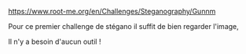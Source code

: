 https://www.root-me.org/en/Challenges/Steganography/Gunnm

Pour ce premier challenge de stégano il suffit de bien regarder l'image,

Il n'y a besoin d'aucun outil !
